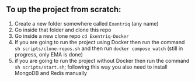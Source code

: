 ## To up the project from scratch:
1. Create a new folder somewhere called `Exentriq` (any name)
2. Go inside that folder and clone this repo
3. Go inside a new clone repo `cd Exentriq-Docker`
4. If you are going to run the project using Docker then run the command
``sh scripts/clone-repos.sh``
and then run `docker compose watch` (still in progress, only EMA is done)
5. if you are going to run the project without Docker then run the command
``sh scripts/start.sh``; following this way you also need to install MongoDB and Redis manually
